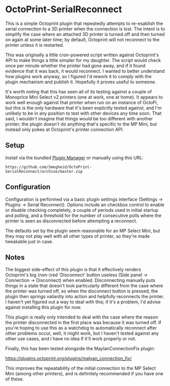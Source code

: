 # OctoPrint-SerialReconnect

This is a simple Octoprint plugin that repeatedly attempts to re-esablish
the serial connection to a 3D printer when the connection is lost. The intent
is to simplify the case where an attached 3D printer is turned off and then
turned on again at some later time; by default, Octoprint will not reconnect
to the printer unless it is restarted.

This was originally a little cron-powered script written against Octoprint's
API to make things a little simpler for my daughter. The script would check
once per minute whether the printer had gone away, and if it found evidence
that it was back, it would reconnect. I wanted to better understand how plugins
work anyway, so I figured I'd rework it to comply with the plugin mechanism
and publish it. Hopefully it proves useful to someone.

It's worth noting that this has seen all of its testing against a couple of
Monoprice Mini Select v2 printers (one at work, one at home). It appears to
work well enough against that printer when run on an instance of OctoPi, but
this is the only hardware that it's been explicitly tested against, and I'm
unlikely to be in any position to test with other devices any time soon.
That said, I wouldn't imagine that things would be too different with another
printer; the plugin doesn't do anything that's specific to the MP Mini, but
instead only pokes at Octoprint's printer connection API.

## Setup

Install via the bundled [Plugin Manager](https://github.com/foosel/OctoPrint/wiki/Plugin:-Plugin-Manager)
or manually using this URL:

    https://github.com/Smegheid/OctoPrint-SerialReconnect/archive/master.zip


## Configuration

Configuration is performed via a basic plugin settings interface (Settings ->
Plugins -> Serial Reconnect). Options include an checkbox control to enable
or disable checking completely, a couple of periods used in initial startup
and polling, and a threshold for the number of consecutive polls where the
printer is seen as disconnected before attempting a reconnect.

The defaults set by the plugin seem reasonable for an MP Select Mini, but
they may not play well with all other types of printer, so they're made
tweakable just in case.

## Notes

The biggest side-effect of this plugin is that it effectively renders
Octoprint's big (non-)red 'Disconnect' button useless (Side panel ->
Connection -> Disconnect) when enabled. Disconnecting manually puts
things in a state that doesn't look particularly different from the case
where the printer was turned off, so when the disconnect button is pressed,
the plugin then springs valiantly into action and helpfully reconnects the
printer. I haven't yet figured out a way to deal with this; if it's a
problem, I'd advise against installing this plugin for now.

This plugin is really only intended to deal with the case where the reason
the printer disconnected in the first place was because it was turned off.
If you're hoping to use this as a watchdog to automatically reconnect after
other problems occur, well, it might work, but I haven't tested against
any other use cases, and I have no idea if it'll work properly or not.

Finally, this has been tested alongside the MaylanConnectionFix plugin:

  https://plugins.octoprint.org/plugins/malyan_connection_fix/

This improves the repeatability of the initial connection to the MP
Select Mini (among other printers), and is definitely recommended if
you have one of these.